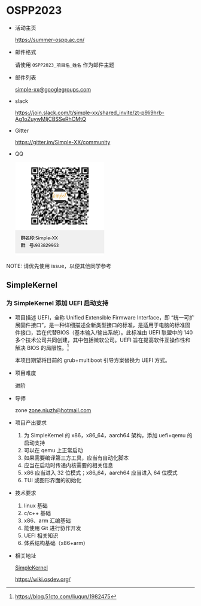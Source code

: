 # OSPP2023

- 活动主页

    https://summer-ospp.ac.cn/

- 邮件格式

    请使用 `OSPP2023_项目名_姓名` 作为邮件主题

- 邮件列表

    simple-xx@googlegroups.com

- slack

    https://join.slack.com/t/simple-xx/shared_invite/zt-p9li9hrb-Ag1oZuywMljCBSSeRhCMtQ

- Gitter

    https://gitter.im/Simple-XX/community
    
- QQ

    ![Simple-XX群聊二维码](./.README.assets/Simple-XX群聊二维码.png)

NOTE: 请优先使用 issue，以便其他同学参考


## SimpleKernel

### 为 SimpleKernel 添加 UEFI 启动支持

- 项目描述
  UEFI，全称 Unified Extensible Firmware Interface，即 “统一可扩展固件接口”，是一种详细描述全新类型接口的标准，是适用于电脑的标准固件接口，旨在代替BIOS（基本输入/输出系统）。此标准由 UEFI 联盟中的 140 多个技术公司共同创建，其中包括微软公司。UEFI 旨在提高软件互操作性和解决 BIOS 的局限性。[^1]
  
  本项目期望将目前的 grub+multiboot 引导方案替换为 UEFI 方式。

- 项目难度

    进阶

- 导师

    zone zone.niuzh@hotmail.com

- 项目产出要求

    1. 为 SimpleKernel 的 x86，x86_64，aarch64 架构，添加 uefi+qemu 的启动支持
    2. 可以在 qemu 上正常启动
    3. 如果需要编译第三方工具，应当有自动化脚本
    4. 应当在启动时传递内核需要的相关信息
    5. x86 应当进入 32 位模式；x86_64，aarch64 应当进入 64 位模式
    6. TUI 或图形界面的初始化


- 技术要求
    1. linux 基础
    2. c/c++ 基础
    3. x86、arm 汇编基础
    4. 能使用 Git 进行协作开发
    5. UEFI 相关知识
    6. 体系结构基础（x86+arm）
    
- 相关地址

    [SimpleKernel](https://github.com/Simple-XX/SimpleKernel)
    
    https://wiki.osdev.org/

[^1]: https://blog.51cto.com/liuqun/1982475
